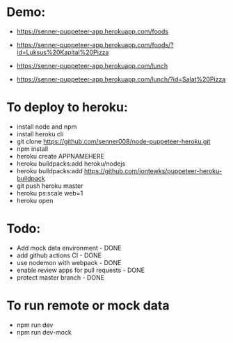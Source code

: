 # Demo:
- https://senner-puppeteer-app.herokuapp.com/foods
- https://senner-puppeteer-app.herokuapp.com/foods/?id=Luksus%20Kapital%20Pizza

- https://senner-puppeteer-app.herokuapp.com/lunch
- https://senner-puppeteer-app.herokuapp.com/lunch/?id=Salat%20Pizza


# To deploy to heroku:
- install node and npm
- install heroku cli
- git clone https://github.com/senner008/node-puppeteer-heroku.git
- npm install
- heroku create APPNAMEHERE
- heroku buildpacks:add heroku/nodejs
- heroku buildpacks:add https://github.com/jontewks/puppeteer-heroku-buildpack
- git push heroku master
- heroku ps:scale web=1
- heroku open

# Todo:
- Add mock data environment - DONE
- add github actions CI - DONE
- use nodemon with webpack - DONE
- enable review apps for pull requests - DONE
- protect master branch - DONE
<!-- - use iron cache -->

# To run remote or mock data
- npm run dev 
- npm run dev-mock
